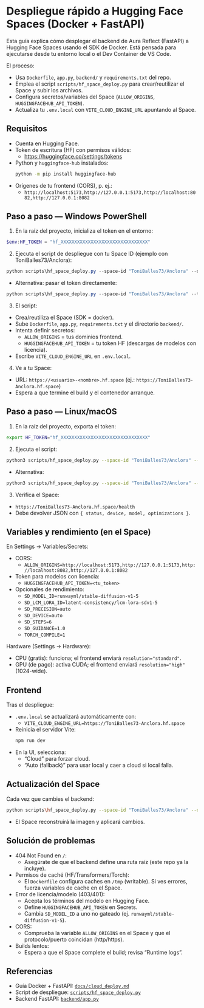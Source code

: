 # Despliegue rápido a Hugging Face Spaces (Docker + FastAPI)

Esta guía explica cómo desplegar el backend de Aura Reflect (FastAPI) a Hugging Face Spaces usando el SDK de Docker. Está pensada para ejecutarse desde tu entorno local o el Dev Container de VS Code.

El proceso:
- Usa `Dockerfile`, `app.py`, `backend/` y `requirements.txt` del repo.
- Emplea el script `scripts/hf_space_deploy.py` para crear/reutilizar el Space y subir los archivos.
- Configura secretos/variables del Space (`ALLOW_ORIGINS`, `HUGGINGFACEHUB_API_TOKEN`).
- Actualiza tu `.env.local` con `VITE_CLOUD_ENGINE_URL` apuntando al Space.

## Requisitos

- Cuenta en Hugging Face.
- Token de escritura (HF) con permisos válidos:
  - https://huggingface.co/settings/tokens
- Python y `huggingface-hub` instalados:
  ```bash
  python -m pip install huggingface-hub
  ```
- Orígenes de tu frontend (CORS), p. ej.:
  - `http://localhost:5173,http://127.0.0.1:5173,http://localhost:8082,http://127.0.0.1:8082`

## Paso a paso — Windows PowerShell

1) En la raíz del proyecto, inicializa el token en el entorno:
```powershell
$env:HF_TOKEN = "hf_XXXXXXXXXXXXXXXXXXXXXXXXXXXXXXXX"
```

2) Ejecuta el script de despliegue con tu Space ID (ejemplo con ToniBalles73/Anclora):
```powershell
python scripts\hf_space_deploy.py --space-id "ToniBalles73/Anclora" --origins "http://localhost:5173,http://127.0.0.1:5173,http://localhost:8082,http://127.0.0.1:8082"
```
- Alternativa: pasar el token directamente:
```powershell
python scripts\hf_space_deploy.py --space-id "ToniBalles73/Anclora" --token "hf_XXXXXXXXXXXXXXXXXXXXXXXXXXXXXXXX" --origins "http://localhost:5173,http://127.0.0.1:5173,http://localhost:8082,http://127.0.0.1:8082"
```

3) El script:
- Crea/reutiliza el Space (SDK = docker).
- Sube `Dockerfile`, `app.py`, `requirements.txt` y el directorio `backend/`.
- Intenta definir secretos:
  - `ALLOW_ORIGINS` = tus dominios frontend.
  - `HUGGINGFACEHUB_API_TOKEN` = tu token HF (descargas de modelos con licencia).
- Escribe `VITE_CLOUD_ENGINE_URL` en `.env.local`.

4) Ve a tu Space:
- URL: `https://<usuario>-<nombre>.hf.space` (ej.: `https://ToniBalles73-Anclora.hf.space`)
- Espera a que termine el build y el contenedor arranque.

## Paso a paso — Linux/macOS

1) En la raíz del proyecto, exporta el token:
```bash
export HF_TOKEN="hf_XXXXXXXXXXXXXXXXXXXXXXXXXXXXXXXX"
```

2) Ejecuta el script:
```bash
python3 scripts/hf_space_deploy.py --space-id "ToniBalles73/Anclora" --origins "http://localhost:5173,http://127.0.0.1:5173,http://localhost:8082,http://127.0.0.1:8082"
```
- Alternativa:
```bash
python3 scripts/hf_space_deploy.py --space-id "ToniBalles73/Anclora" --token "hf_XXXXXXXXXXXXXXXXXXXXXXXXXXXXXXXX" --origins "http://localhost:5173,http://127.0.0.1:5173,http://localhost:8082,http://127.0.0.1:8082"
```

3) Verifica el Space:
- `https://ToniBalles73-Anclora.hf.space/health`
- Debe devolver JSON con `{ status, device, model, optimizations }`.

## Variables y rendimiento (en el Space)

En Settings → Variables/Secrets:
- CORS:
  - `ALLOW_ORIGINS=http://localhost:5173,http://127.0.0.1:5173,http://localhost:8082,http://127.0.0.1:8082`
- Token para modelos con licencia:
  - `HUGGINGFACEHUB_API_TOKEN=<tu_token>`
- Opcionales de rendimiento:
  - `SD_MODEL_ID=runwayml/stable-diffusion-v1-5`
  - `SD_LCM_LORA_ID=latent-consistency/lcm-lora-sdv1-5`
  - `SD_PRECISION=auto`
  - `SD_DEVICE=auto`
  - `SD_STEPS=6`
  - `SD_GUIDANCE=1.0`
  - `TORCH_COMPILE=1`

Hardware (Settings → Hardware):
- CPU (gratis): funciona; el frontend enviará `resolution="standard"`.
- GPU (de pago): activa CUDA; el frontend enviará `resolution="high"` (1024-wide).

## Frontend

Tras el despliegue:
- `.env.local` se actualizará automáticamente con:
  - `VITE_CLOUD_ENGINE_URL=https://ToniBalles73-Anclora.hf.space`
- Reinicia el servidor Vite:
  ```bash
  npm run dev
  ```
- En la UI, selecciona:
  - “Cloud” para forzar cloud.
  - “Auto (fallback)” para usar local y caer a cloud si local falla.

## Actualización del Space

Cada vez que cambies el backend:
```bash
python scripts\hf_space_deploy.py --space-id "ToniBalles73/Anclora" --origins "http://localhost:5173,http://127.0.0.1:5173,http://localhost:8082,http://127.0.0.1:8082"
```
- El Space reconstruirá la imagen y aplicará cambios.

## Solución de problemas

- 404 Not Found en `/`:
  - Asegúrate de que el backend define una ruta raíz (este repo ya la incluye).
- Permisos de caché (HF/Transformers/Torch):
  - El `Dockerfile` configura caches en `/tmp` (writable). Si ves errores, fuerza variables de cache en el Space.
- Error de licencia/modelo (403/401):
  - Acepta los términos del modelo en Hugging Face.
  - Define `HUGGINGFACEHUB_API_TOKEN` en Secrets.
  - Cambia `SD_MODEL_ID` a uno no gateado (ej. `runwayml/stable-diffusion-v1-5`).
- CORS:
  - Comprueba la variable `ALLOW_ORIGINS` en el Space y que el protocolo/puerto coincidan (http/https).
- Builds lentos:
  - Espera a que el Space complete el build; revisa “Runtime logs”.

## Referencias

- Guía Docker + FastAPI: [`docs/cloud_deploy.md`](./cloud_deploy.md)
- Script de despliegue: [`scripts/hf_space_deploy.py`](../scripts/hf_space_deploy.py)
- Backend FastAPI: [`backend/app.py`](../backend/app.py)